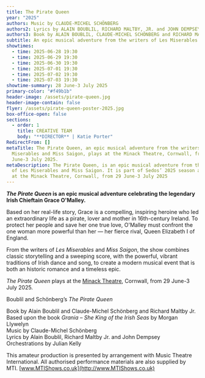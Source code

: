```yaml
---
title: The Pirate Queen
year: "2025"
authors: Music by CLAUDE-MICHEL SCHÖNBERG
authors2: Lyrics by ALAIN BOUBLIL, RICHARD MALTBY, JR. and JOHN DEMPSEY
authors3: Book by ALAIN BOUBLIL, CLAUDE-MICHEL SCHÖNBERG and RICHARD MALTBY, JR.
subtitle: An epic musical adventure from the writers of Les Miserables and Miss Saigon
showtimes:
  - time: 2025-06-28 19:30
  - time: 2025-06-29 19:30
  - time: 2025-06-30 19:30
  - time: 2025-07-01 19:30
  - time: 2025-07-02 19:30
  - time: 2025-07-03 19:30
showtime-summary: 28 June-3 July 2025
primary-color: "#f49b1b"
header-image: /assets/pirate-queen.jpg
header-image-contain: false
flyer: /assets/pirate-queen-poster-2025.jpg
box-office-open: false
sections:
  - order: 1
    title: CREATIVE TEAM
    body: "**DIRECTOR** | Katie Porter"
RedirectFrom: []
metaTitle: The Pirate Queen, an epic musical adventure from the writers of Les
  Miserables and Miss Saigon, plays at the Minack Theatre, Cornwall, from 29
  June-3 July 2025.
metaDescription: The Pirate Queen, is an epic musical adventure from the writers
  of Les Miserables and Miss Saigon. It is part of Sedos’ 2025 season and plays
  at the Minack Theatre, Cornwall, from 29 June-3 July 2025
---
```

***The Pirate Queen* is an epic musical adventure celebrating the legendary Irish Chieftain Grace O'Malley.** 

Based on her real-life story, Grace is a compelling, inspiring heroine who led an extraordinary life as a pirate, lover and mother in 16th-century Ireland. To protect her people and save her one true love, O'Malley must confront the one woman more powerful than her — her fierce rival, Queen Elizabeth I of England.

From the writers of *Les Miserables* and *Miss Saigon*, the show combines classic storytelling and a sweeping score, with the powerful, vibrant traditions of Irish dance and song, to create a modern musical event that is both an historic romance and a timeless epic.

*The Pirate Queen* plays at the [Minack Theatre](https://www.minack.com/), Cornwall, from 29 June-3 July 2025.

Boublil and Schönberg’s *The Pirate Queen*

Book by Alain Boublil and Claude-Michel Schönberg and Richard Maltby Jr.\
Based upon the book *Grania – She King of the Irish Seas* by Morgan Llywelyn\
Music by Claude-Michel Schönberg\
Lyrics by Alain Boublil, Richard Maltby Jr. and John Dempsey\
Orchestrations by Julian Kelly 

This amateur production is presented by arrangement with Music Theatre International. All authorised performance materials are also supplied by MTI. [www.MTIShows.co.uk](http://www.MTIShows.co.uk)